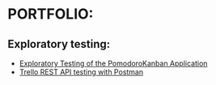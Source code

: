 # PORTFOLIO:

## Exploratory testing:

* [Exploratory Testing of the PomodoroKanban Application](https://docs.google.com/spreadsheets/d/1pr78JFAi4NwQuodpkvfiDAnRzc44jUIV5QxOplTD9Ck/edit?gid=1483414671#gid=1483414671)
*  <a href="https://github.com/ewewis/Projects/blob/main/trello.postman_collection.json">Trello REST API testing with Postman</a>
  


